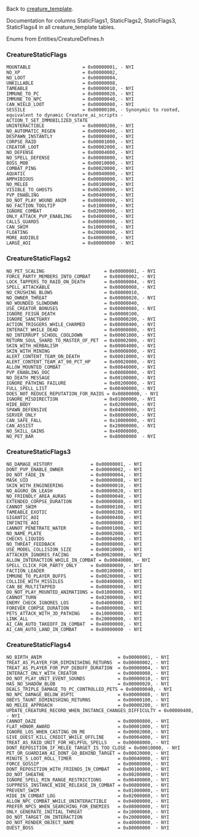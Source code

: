 Back to [creature_template](https://github.com/cmangos/issues/wiki/creature_template).

Documentation for columns StaticFlags1, StaticFlags2, StaticFlags3, StaticFlags4 in all creature_template tables.

Enums from Entities/CreatureDefines.h

### CreatureStaticFlags

    MOUNTABLE                   = 0x00000001, - NYI
    NO_XP                       = 0x00000002,
    NO_LOOT                     = 0x00000004,
    UNKILLABLE                  = 0x00000008,
    TAMEABLE                    = 0x00000010, - NYI
    IMMUNE_TO_PC                = 0x00000020, - NYI
    IMMUNE_TO_NPC               = 0x00000040, - NYI
    CAN_WIELD_LOOT              = 0x00000080, - NYI
    SESSILE                     = 0x00000100, - Synonymic to rooted, equivalent to dynamic Creature_ai_scripts - ACTION_T_SET_IMMOBILIZED_STATE
    UNINTERACTIBLE              = 0x00000200, - NYI
    NO_AUTOMATIC_REGEN          = 0x00000400, - NYI
    DESPAWN_INSTANTLY           = 0x00000800, - NYI
    CORPSE_RAID                 = 0x00001000, - NYI
    CREATOR_LOOT                = 0x00002000, - NYI
    NO_DEFENSE                  = 0x00004000, - NYI
    NO_SPELL_DEFENSE            = 0x00008000, - NYI
    BOSS_MOB                    = 0x00010000, - NYI
    COMBAT_PING                 = 0x00020000, - NYI
    AQUATIC                     = 0x00040000, - NYI
    AMPHIBIOUS                  = 0x00080000, - NYI
    NO_MELEE                    = 0x00100000, - NYI
    VISIBLE_TO_GHOSTS           = 0x00200000, - NYI
    PVP_ENABLING                = 0x00400000, - NYI
    DO_NOT_PLAY_WOUND_ANIM      = 0x00800000, - NYI
    NO_FACTION_TOOLTIP          = 0x01000000, - NYI
    IGNORE_COMBAT               = 0x02000000, - NYI
    ONLY_ATTACK_PVP_ENABLING    = 0x04000000, - NYI
    CALLS_GUARDS                = 0x08000000, - NYI
    CAN_SWIM                    = 0x10000000, - NYI
    FLOATING                    = 0x20000000, - NYI
    MORE_AUDIBLE                = 0x40000000, - NYI
    LARGE_AOI                   = 0x80000000  - NYI

### CreatureStaticFlags2

    NO_PET_SCALING                      = 0x00000001, - NYI
    FORCE_PARTY_MEMBERS_INTO_COMBAT     = 0x00000002, - NYI
    LOCK_TAPPERS_TO_RAID_ON_DEATH       = 0x00000004, - NYI
    SPELL_ATTACKABLE                    = 0x00000008, - NYI
    NO_CRUSHING_BLOWS                   = 0x00000010,
    NO_OWNER_THREAT                     = 0x00000020, - NYI
    NO_WOUNDED_SLOWDOWN                 = 0x00000040,
    USE_CREATOR_BONUSES                 = 0x00000080, - NYI
    IGNORE_FEIGN_DEATH                  = 0x00000100,
    IGNORE_SANCTUARY                    = 0x00000200, - NYI
    ACTION_TRIGGERS_WHILE_CHARMED       = 0x00000400, - NYI
    INTERACT_WHILE_DEAD                 = 0x00000800, - NYI
    NO_INTERRUPT_SCHOOL_COOLDOWN        = 0x00001000, - NYI
    RETURN_SOUL_SHARD_TO_MASTER_OF_PET  = 0x00002000, - NYI
    SKIN_WITH_HERBALISM                 = 0x00004000, - NYI
    SKIN_WITH_MINING                    = 0x00008000, - NYI
    ALERT_CONTENT_TEAM_ON_DEATH         = 0x00010000, - NYI
    ALERT_CONTENT_TEAM_AT_90_PCT_HP     = 0x00020000, - NYI
    ALLOW_MOUNTED_COMBAT                = 0x00040000, - NYI
    PVP_ENABLING_OOC                    = 0x00080000, - NYI
    NO_DEATH_MESSAGE                    = 0x00100000, - NYI
    IGNORE_PATHING_FAILURE              = 0x00200000, - NYI
    FULL_SPELL_LIST                     = 0x00400000, - NYI
    DOES_NOT_REDUCE_REPUTATION_FOR_RAIDS = 0x00800000, - NYI
    IGNORE_MISDIRECTION                 = 0x01000000, - NYI
    HIDE_BODY                           = 0x02000000, - NYI
    SPAWN_DEFENSIVE                     = 0x04000000, - NYI
    SERVER_ONLY                         = 0x08000000, - NYI
    CAN_SAFE_FALL                       = 0x10000000, - NYI
    CAN_ASSIST                          = 0x20000000, - NYI
    NO_SKILL_GAINS                      = 0x40000000,
    NO_PET_BAR                          = 0x80000000  - NYI

### CreatureStaticFlags3

    NO_DAMAGE_HISTORY              = 0x00000001, - NYI
    DONT_PVP_ENABLE_OWNER          = 0x00000002, - NYI
    DO_NOT_FADE_IN                 = 0x00000004, - NYI
    MASK_UID                       = 0x00000008, - NYI
    SKIN_WITH_ENGINEERING          = 0x00000010, - NYI
    NO_AGGRO_ON_LEASH              = 0x00000020, - NYI
    NO_FRIENDLY_AREA_AURAS         = 0x00000040, - NYI
    EXTENDED_CORPSE_DURATION       = 0x00000080, - NYI
    CANNOT_SWIM                    = 0x00000100, - NYI
    TAMEABLE_EXOTIC                = 0x00000200, - NYI
    GIGANTIC_AOI                   = 0x00000400, - NYI
    INFINITE_AOI                   = 0x00000800, - NYI
    CANNOT_PENETRATE_WATER         = 0x00001000, - NYI
    NO_NAME_PLATE                  = 0x00002000, - NYI
    CHECKS_LIQUIDS                 = 0x00004000, - NYI
    NO_THREAT_FEEDBACK             = 0x00008000, - NYI
    USE_MODEL_COLLISION_SIZE       = 0x00010000, - NYI
    ATTACKER_IGNORES_FACING        = 0x00020000, - NYI
    ALLOW_INTERACTION_WHILE_IN_COMBAT = 0x00040000, - NYI
    SPELL_CLICK_FOR_PARTY_ONLY     = 0x00080000, - NYI
    FACTION_LEADER                 = 0x00100000, - NYI
    IMMUNE_TO_PLAYER_BUFFS         = 0x00200000, - NYI
    COLLIDE_WITH_MISSILES          = 0x00400000, - NYI
    CAN_BE_MULTITAPPED             = 0x00800000, - NYI
    DO_NOT_PLAY_MOUNTED_ANIMATIONS = 0x01000000, - NYI
    CANNOT_TURN                    = 0x02000000, - NYI
    ENEMY_CHECK_IGNORES_LOS        = 0x04000000, - NYI
    FOREVER_CORPSE_DURATION        = 0x08000000, - NYI
    PETS_ATTACK_WITH_3D_PATHING    = 0x10000000, - NYI
    LINK_ALL                       = 0x20000000, - NYI
    AI_CAN_AUTO_TAKEOFF_IN_COMBAT  = 0x40000000, - NYI
    AI_CAN_AUTO_LAND_IN_COMBAT     = 0x80000000  - NYI

### CreatureStaticFlags4

    NO_BIRTH_ANIM                            = 0x00000001, - NYI
    TREAT_AS_PLAYER_FOR_DIMINISHING_RETURNS  = 0x00000002, - NYI
    TREAT_AS_PLAYER_FOR_PVP_DEBUFF_DURATION  = 0x00000004, - NYI
    INTERACT_ONLY_WITH_CREATOR               = 0x00000008, - NYI
    DO_NOT_PLAY_UNIT_EVENT_SOUNDS            = 0x00000010, - NYI
    HAS_NO_SHADOW_BLOB                       = 0x00000020, - NYI
    DEALS_TRIPLE_DAMAGE_TO_PC_CONTROLLED_PETS = 0x00000040, - NYI
    NO_NPC_DAMAGE_BELOW_85PTC                = 0x00000080, - NYI
    OBEYS_TAUNT_DIMINISHING_RETURNS          = 0x00000100, - NYI
    NO_MELEE_APPROACH                        = 0x00000200, - NYI
    UPDATE_CREATURE_RECORD_WHEN_INSTANCE_CHANGES_DIFFICULTY = 0x00000400, - NYI
    CANNOT_DAZE                              = 0x00000800, - NYI
    FLAT_HONOR_AWARD                         = 0x00001000, - NYI
    IGNORE_LOS_WHEN_CASTING_ON_ME            = 0x00002000, - NYI
    GIVE_QUEST_KILL_CREDIT_WHILE_OFFLINE     = 0x00004000, - NYI
    TREAT_AS_RAID_UNIT_FOR_HELPFUL_SPELLS    = 0x00008000, - NYI
    DONT_REPOSITION_IF_MELEE_TARGET_IS_TOO_CLOSE = 0x00010000, - NYI
    PET_OR_GUARDIAN_AI_DONT_GO_BEHIND_TARGET = 0x00020000, - NYI
    MINUTE_5_LOOT_ROLL_TIMER                 = 0x00040000, - NYI
    FORCE_GOSSIP                             = 0x00080000, - NYI
    DONT_REPOSITION_WITH_FRIENDS_IN_COMBAT   = 0x00100000, - NYI
    DO_NOT_SHEATHE                           = 0x00200000, - NYI
    IGNORE_SPELL_MIN_RANGE_RESTRICTIONS      = 0x00400000, - NYI
    SUPPRESS_INSTANCE_WIDE_RELEASE_IN_COMBAT = 0x00800000, - NYI
    PREVENT_SWIM                             = 0x01000000, - NYI
    HIDE_IN_COMBAT_LOG                       = 0x02000000, - NYI
    ALLOW_NPC_COMBAT_WHILE_UNINTERACTIBLE    = 0x04000000, - NYI
    PREFER_NPCS_WHEN_SEARCHING_FOR_ENEMIES   = 0x08000000, - NYI
    ONLY_GENERATE_INITIAL_THREAT             = 0x10000000, - NYI
    DO_NOT_TARGET_ON_INTERACTION             = 0x20000000, - NYI
    DO_NOT_RENDER_OBJECT_NAME                = 0x40000000, - NYI
    QUEST_BOSS                               = 0x80000000  - NYI